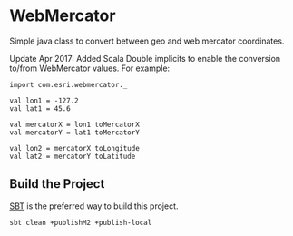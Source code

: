 # WebMercator

Simple java class to convert between geo and web mercator coordinates.

Update Apr 2017: Added Scala Double implicits to enable the conversion to/from WebMercator values. For example:

```
import com.esri.webmercator._

val lon1 = -127.2
val lat1 = 45.6

val mercatorX = lon1 toMercatorX
val mercatorY = lat1 toMercatorY

val lon2 = mercatorX toLongitude
val lat2 = mercatorY toLatitude
```

## Build the Project

[SBT](http://www.scala-sbt.org/) is the preferred way to build this project.

```
sbt clean +publishM2 +publish-local
```
